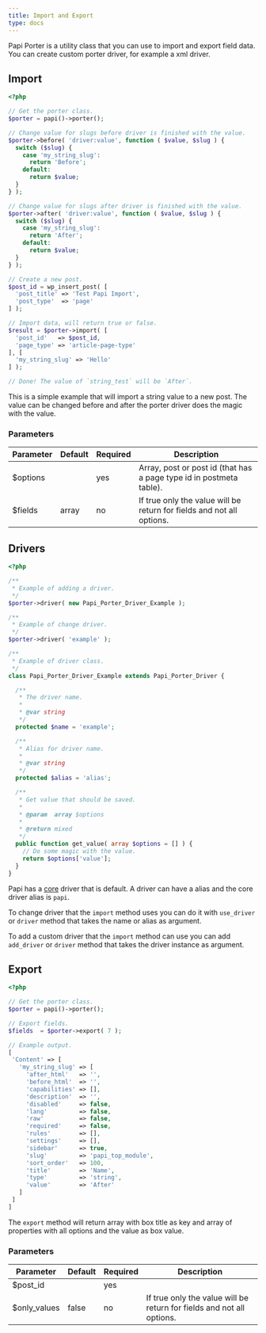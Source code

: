 ```yaml
---
title: Import and Export
type: docs
---
```


Papi Porter is a utility class that you can use to import and export field data. You can create custom porter driver, for example a xml driver.

## Import

```php
<?php

// Get the porter class.
$porter = papi()->porter();

// Change value for slugs before driver is finished with the value.
$porter->before( 'driver:value', function ( $value, $slug ) {
  switch ($slug) {
    case 'my_string_slug':
      return 'Before';
    default:
      return $value;
  }
} );

// Change value for slugs after driver is finished with the value.
$porter->after( 'driver:value', function ( $value, $slug ) {
  switch ($slug) {
    case 'my_string_slug':
      return 'After';
    default:
      return $value;
  }
} );

// Create a new post.
$post_id = wp_insert_post( [
  'post_title' => 'Test Papi Import',
  'post_type'  => 'page'
] );

// Import data, will return true or false.
$result = $porter->import( [
  'post_id'   => $post_id,
  'page_type' => 'article-page-type'
], [
  'my_string_slug' => 'Hello'
] );

// Done! The value of `string_test` will be `After`.
```

This is a simple example that will import a string value to a new post. The value can be changed before and after the porter driver does the magic with the value.

### Parameters

Parameter    | Default | Required | Description
-------------|---------|----------|------------------------------------------------
$options     |         | yes      | Array, post or post id (that has a page type id in postmeta table).
$fields      | array   | no       | If true only the value will be return for fields and not all options.

## Drivers

```php
<?php

/**
 * Example of adding a driver.
 */
$porter->driver( new Papi_Porter_Driver_Example );

/**
 * Example of change driver.
 */
$porter->driver( 'example' );

/**
 * Example of driver class.
 */
class Papi_Porter_Driver_Example extends Papi_Porter_Driver {

  /**
   * The driver name.
   *
   * @var string
   */
  protected $name = 'example';

  /**
   * Alias for driver name.
   *
   * @var string
   */
  protected $alias = 'alias';

  /**
   * Get value that should be saved.
   *
   * @param  array $options
   *
   * @return mixed
   */
  public function get_value( array $options = [] ) {
    // Do some magic with the value.
    return $options['value'];
  }
}
```

Papi has a [core](https://github.com/wp-papi/papi/blob/master/src/includes/porter/class-papi-porter-driver-core.php) driver that is default. A driver can have a alias and the core driver alias is `papi`.

To change driver that the `import` method uses you can do it with `use_driver` or `driver` method that takes the name or alias as argument.

To add a custom driver that the `import` method can use you can add `add_driver` or `driver` method that takes the driver instance as argument.

## Export

```php
<?php

// Get the porter class.
$porter = papi()->porter();

// Export fields.
$fields  = $porter->export( 7 );

// Example output.
[
 'Content' => [
   'my_string_slug' => [
     'after_html'   => '',
     'before_html'  => '',
     'capabilities' => [],
     'description'  => '',
     'disabled'     => false,
     'lang'         => false,
     'raw'          => false,
     'required'     => false,
     'rules'        => [],
     'settings'     => [],
     'sidebar'      => true,
     'slug'         => 'papi_top_module',
     'sort_order'   => 100,
     'title'        => 'Name',
     'type'         => 'string',
     'value'        => 'After'
   ]
 ]
]
```

The `export` method will return array with box title as key and array of properties with all options and the value as box value.

### Parameters

Parameter    | Default | Required | Description
-------------|---------|----------|------------------------------------------------
$post_id     |         | yes      |
$only_values | false   | no       | If true only the value will be return for fields and not all options.
